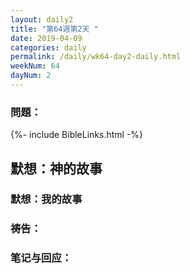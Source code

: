 ```yaml
---
layout: daily2
title: "第64週第2天 "
date: 2019-04-09
categories: daily
permalink: /daily/wk64-day2-daily.html
weekNum: 64
dayNum: 2
---
```


### 問題：
 
{%- include BibleLinks.html -%}

## 默想：神的故事

### 默想：我的故事

### 祷告：

### 笔记与回应：
